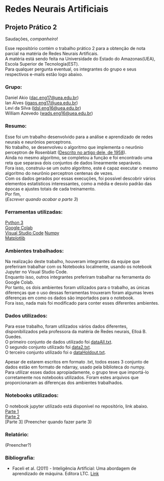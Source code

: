 # Redes Neurais Artificiais
## Projeto Prático 2
Saudações, *companheiro*!  
  
Esse repositório contém o trabalho prático 2 para a obtenção de nota parcial na matéria de Redes Neurais Artificais.  
A matéria está sendo feita na Universidade do Estado do Amazonas(UEA), Escola Superior de Tecnologia(EST).  
Para qualquer pergunta eventual, os integrantes do grupo e seus respectivos e-mails estão logo abaixo.  

### Grupo:
Daniel Akio (dac.eng17@uea.edu.br)  
Ian Alves (igaps.eng17@uea.edu.br)  
Levi da Silva (ldsl.eng16@uea.edu.br)  
William Azevedo (wads.eng16@uea.edu.br)  

### Resumo:
Esse foi um trabalho desenvolvido para a análise e aprendizado de redes neurais e neurônios perceptrons.  
No trabalho, se desenvolveu o algoritmo que implementa o neurônio perceptron de Rosenblatt ([Descrito no artigo dele, de 1958](https://doi.org/10.1037%2Fh0042519)).  
Ainda no mesmo algoritmo, se completou a função e foi encontrado uma reta que separava dois conjuntos de dados linearmente separáveis.  
Fora isso, construiu-se um outro algoritmo, este é capaz executar o mesmo algoritmo do neurônio perceptron centenas de vezes.  
Com os dados gerados por essas execuções, foi possível descobrir vários elementos estatísticos interessantes, como a média e desvio padrão das épocas e ajustes totais de cada treinamento.  
Por fim,   
(*Escrever quando acabar a parte 3*)  


### Ferramentas utilizadas:
[Python 3](https://www.python.org/)  
[Google Colab](https://colab.research.google.com/)  
[Visual Studio Code](https://code.visualstudio.com/)
[Numpy](https://numpy.org/)  
[Matplotlib](https://matplotlib.org/)  

### Ambientes trabalhados:
Na realização deste trabalho, houveram integrantes da equipe que preferiram trabalhar com os Notebooks localmente, usando os notebook Jupyter no Visual Studio Code.  
Enquanto isso, outros integrantes preferiram trabalhar na ferramenta do Google Colab.  
Por tanto, os dois ambientes foram utilizados para o trabalho, as únicas diferenças que o uso dessas ferramentas trouxeram foram algumas leves diferenças em como os dados são importados para o notebook.  
Fora isso, nada mais foi modificado para conter esses diferentes ambientes.

### Dados utilizados:
Para esse trabalho, foram utilizados vários dados diferentes, disponibilizados pela professora da matéria de Redes neurais, Elloá B. Guedes.  
O primeiro conjunto de dados utilizado foi [dataAll.txt](https://github.com/levidasilvalima/RNA-PP2/blob/master/Parte1/dataAll.txt).  
O segundo conjunto utilizado foi [data2.txt](https://github.com/levidasilvalima/RNA-PP2/blob/master/Parte2/data2.txt).  
O terceiro conjunto utilizado foi o [dataHoldout.txt](https://github.com/levidasilvalima/RNA-PP2/blob/master/Parte3/dataHoldout.txt).  
  
Apesar de estarem escritos em formato .txt, todos esses 3 conjunto de dados estão em formato de ndarray, usado pela biblioteca do numpy.  
Para utilizar esses dados apropiadamente, o grupo teve que importá-lo corretamente nos notebooks utilizados. Foram estes arquivos que proporcionaram as diferenças dos ambientes trabalhados.  

### Notebooks utilizados:
O notebook jupyter utilizado está disponível no repositório, link abaixo.  
[Parte 1](https://github.com/levidasilvalima/RNA-PP2/blob/master/Parte1/PP2_parte1.ipynb)  
[Parte 2](https://github.com/levidasilvalima/RNA-PP2/blob/master/Parte2/PP2_parte2.ipynb)  
[Parte 3]  (Preencher quando fazer parte 3)  

### Relatório:
(Preencher?) 

### Bibliografia:
* Faceli et al. (2011) - Inteligência Artificial: Uma abordagem de aprendizado de máquina. Editora LTC. [Link](https://www.amazon.com.br/Machine-Learning-Algorithmic-Perspective-Recognition-ebook/dp/B00OGLE56Y?__mk_pt_BR=%C3%85M%C3%85%C5%BD%C3%95%C3%91&keywords=marsland+machine+learning&qid=1521553865&sr=1-1-spell&ref=sr_1_1)
